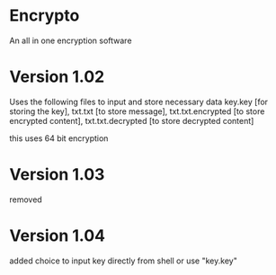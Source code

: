 # Encrypto
 An all in one encryption software
# Version 1.02
 Uses the following files to input and store necessary data
 key.key [for storing the key], 
 txt.txt [to store message], 
 txt.txt.encrypted [to store encrypted content], 
 txt.txt.decrypted [to store decrypted content]

 this uses 64 bit encryption

# Version 1.03
 removed

# Version 1.04
 added choice to input key directly from shell or use "key.key"
